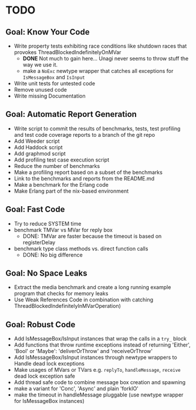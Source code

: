 TODO
====

## Goal: Know Your Code 

* Write property tests exhibiting race
  conditions like shutdown races that
  provokes ThreadBlockedIndefinitelyOnMVar
  * **DONE** Not much to gain here... Unagi never seems to throw stuff the way we use it. 
  * make a `NoExc` newtype wrapper that catches all exceptions for `IsMessageBox` and `IsInput` 
* Write unit tests for untested code
* Remove unused code
* Write missing Documentation 

## Goal: Automatic Report Generation
* Write script to commit the results of benchmarks, tests, 
  test profiling and test code coverage reports
  to a branch of the git repo
* Add Weeder script
* Add Haddock script
* Add graphmod script  
* Add profiling test case execution script
* Reduce the number of benchmarks
* Make a profiling report based on a subset of the benchmarks
* Link to the benchmarks and reports from the README.md
* Make a benchmark for the Erlang code
* Make Erlang part of the nix-based environment

## Goal: Fast Code

* Try to reduce SYSTEM time
* benchmark TMVar vs MVar for reply box 
  * DONE: TMVar are faster because the timeout is based on registerDelay 
* benchmark type class methods vs. direct function calls
  * DONE: No big difference

## Goal: No Space Leaks

* Extract the media benchmark and create a long
  running example program that checks for memory leaks
* Use Weak References Code
  in combination with catching ThreadBlockedIndefinitelyInMVarOperation)

## Goal: Robust Code

* Add IsMessageBox/IsInput instances that wrap the calls in a `try_` block
* Add functions that throw runtime exceptions instead of
  returning 'Either', 'Bool' or 'Maybe': 
   'deliverOrThrow' and 'receiveOrThrow' 
* Add IsMessageBox/IsInput instances through newtype wrappers
  to Handle dead lock exceptions  
* Make usages of MVars or TVars e.g. `replyTo`, `handleMessage`, `receive`
  dead lock exception safe
* Add thread safe code to combine message box creation
  and spawning
* make a variant for 'Conc', 'Async' and plain 'forkIO'
* make the timeout in handleMessage pluggable
   (use newtype wrapper for IsMessageBox instances)

